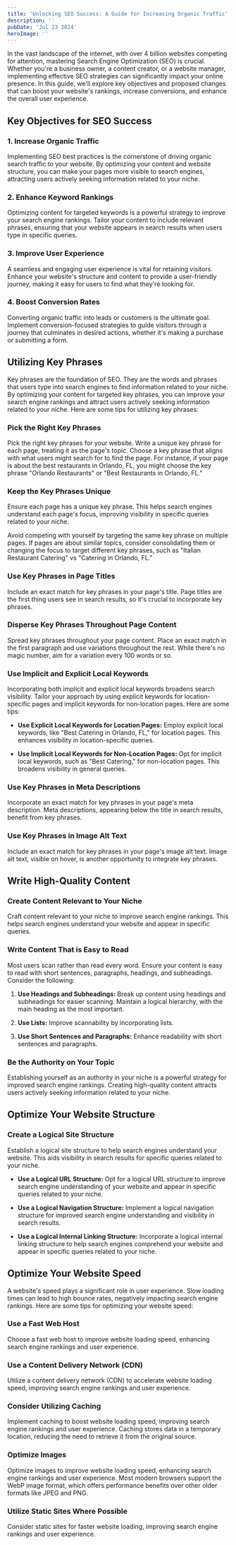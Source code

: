 ```yaml
---
title: 'Unlocking SEO Success: A Guide for Increasing Organic Traffic'
description: ''
pubDate: 'Jul 23 2024'
heroImage: ''
---
```


In the vast landscape of the internet, with over 4 billion websites competing for attention, mastering Search Engine Optimization (SEO) is crucial. Whether you're a business owner, a content creator, or a website manager, implementing effective SEO strategies can significantly impact your online presence. In this guide, we'll explore key objectives and proposed changes that can boost your website's rankings, increase conversions, and enhance the overall user experience.

## Key Objectives for SEO Success

### 1. Increase Organic Traffic

Implementing SEO best practices is the cornerstone of driving organic search traffic to your website. By optimizing your content and website structure, you can make your pages more visible to search engines, attracting users actively seeking information related to your niche.

### 2. Enhance Keyword Rankings

Optimizing content for targeted keywords is a powerful strategy to improve your search engine rankings. Tailor your content to include relevant phrases, ensuring that your website appears in search results when users type in specific queries.

### 3. Improve User Experience

A seamless and engaging user experience is vital for retaining visitors. Enhance your website's structure and content to provide a user-friendly journey, making it easy for users to find what they're looking for.

### 4. Boost Conversion Rates

Converting organic traffic into leads or customers is the ultimate goal. Implement conversion-focused strategies to guide visitors through a journey that culminates in desired actions, whether it's making a purchase or submitting a form.

## Utilizing Key Phrases

Key phrases are the foundation of SEO. They are the words and phrases that users type into search engines to find information related to your niche. By optimizing your content for targeted key phrases, you can improve your search engine rankings and attract users actively seeking information related to your niche. Here are some tips for utilizing key phrases:

### Pick the Right Key Phrases

Pick the right key phrases for your website. Write a unique key phrase for each page, treating it as the page's topic. Choose a key phrase that aligns with what users might search for to find the page. For instance, if your page is about the best restaurants in Orlando, FL, you might choose the key phrase "Orlando Restaurants" or "Best Restaurants in Orlando, FL."

### Keep the Key Phrases Unique

Ensure each page has a unique key phrase. This helps search engines understand each page's focus, improving visibility in specific queries related to your niche.

Avoid competing with yourself by targeting the same key phrase on multiple pages. If pages are about similar topics, consider consolidating them or changing the focus to target different key phrases, such as "Italian Restaurant Catering" vs "Catering in Orlando, FL."

### Use Key Phrases in Page Titles

Include an exact match for key phrases in your page's title. Page titles are the first thing users see in search results, so it's crucial to incorporate key phrases.

### Disperse Key Phrases Throughout Page Content

Spread key phrases throughout your page content. Place an exact match in the first paragraph and use variations throughout the rest. While there's no magic number, aim for a variation every 100 words or so.

### Use Implicit and Explicit Local Keywords

Incorporating both implicit and explicit local keywords broadens search visibility. Tailor your approach by using explicit keywords for location-specific pages and implicit keywords for non-location pages. Here are some tips:

-   **Use Explicit Local Keywords for Location Pages:** Employ explicit local keywords, like "Best Catering in Orlando, FL," for location pages. This enhances visibility in location-specific queries.

-   **Use Implicit Local Keywords for Non-Location Pages:** Opt for implicit local keywords, such as "Best Catering," for non-location pages. This broadens visibility in general queries.

### Use Key Phrases in Meta Descriptions

Incorporate an exact match for key phrases in your page's meta description. Meta descriptions, appearing below the title in search results, benefit from key phrases.

### Use Key Phrases in Image Alt Text

Include an exact match for key phrases in your page's image alt text. Image alt text, visible on hover, is another opportunity to integrate key phrases.

## Write High-Quality Content

### Create Content Relevant to Your Niche

Craft content relevant to your niche to improve search engine rankings. This helps search engines understand your website and appear in specific queries.

### Write Content That is Easy to Read

Most users scan rather than read every word. Ensure your content is easy to read with short sentences, paragraphs, headings, and subheadings. Consider the following:

1. **Use Headings and Subheadings:** Break up content using headings and subheadings for easier scanning. Maintain a logical hierarchy, with the main heading as the most important.

2. **Use Lists:** Improve scannability by incorporating lists.

3. **Use Short Sentences and Paragraphs:** Enhance readability with short sentences and paragraphs.

### Be the Authority on Your Topic

Establishing yourself as an authority in your niche is a powerful strategy for improved search engine rankings. Creating high-quality content attracts users actively seeking information related to your niche.

## Optimize Your Website Structure

### Create a Logical Site Structure

Establish a logical site structure to help search engines understand your website. This aids visibility in search results for specific queries related to your niche.

-   **Use a Logical URL Structure:** Opt for a logical URL structure to improve search engine understanding of your website and appear in specific queries related to your niche.

-   **Use a Logical Navigation Structure:** Implement a logical navigation structure for improved search engine understanding and visibility in search results.

-   **Use a Logical Internal Linking Structure:** Incorporate a logical internal linking structure to help search engines comprehend your website and appear in specific queries related to your niche.

## Optimize Your Website Speed

A website's speed plays a significant role in user experience. Slow loading times can lead to high bounce rates, negatively impacting search engine rankings. Here are some tips for optimizing your website speed:

### Use a Fast Web Host

Choose a fast web host to improve website loading speed, enhancing search engine rankings and user experience.

### Use a Content Delivery Network (CDN)

Utilize a content delivery network (CDN) to accelerate website loading speed, improving search engine rankings and user experience.

### Consider Utilizing Caching

Implement caching to boost website loading speed, improving search engine rankings and user experience. Caching stores data in a temporary location, reducing the need to retrieve it from the original source.

### Optimize Images

Optimize images to improve website loading speed, enhancing search engine rankings and user experience. Most modern browsers support the WebP image format, which offers performance benefits over other older formats like JPEG and PNG.

### Utilize Static Sites Where Possible

Consider static sites for faster website loading, improving search engine rankings and user experience.
